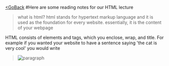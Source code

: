 [<GoBack](README.md)
#Here are some reading notes for our HTML lecture
>what is html?
html stands for hypertext markup language and it is used as the foundation for every website. essentially, it is the content of your webpage

HTML consists of elements and tags, which you enclose, wrap, and title. For example if you wanted your website to have a sentence saying 
'the cat is very cool' 
you would write 
>![paragraph](C:\Users\dario\Downloads\download.png)
